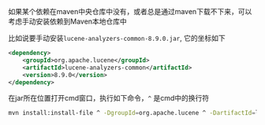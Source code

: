 如果某个依赖在maven中央仓库中没有，或者总是通过maven下载不下来，可以考虑手动安装依赖到Maven本地仓库中

比如说要手动安装`lucene-analyzers-common-8.9.0.jar`, 它的坐标如下
```xml
<dependency>
    <groupId>org.apache.lucene</groupId>
    <artifactId>lucene-analyzers-common</artifactId>
    <version>8.9.0</version>
</dependency>
```

在jar所在位置打开cmd窗口，执行如下命令，`^` 是cmd中的换行符
```bash
mvn install:install-file ^ -DgroupId=org.apache.lucene ^ -DartifactId=lucene-analyzers-common ^ -Dversion=8.9.0 ^ -Dpackaging=jar ^ -Dfile=lucene-analyzers-common-8.9.0.jar
```
